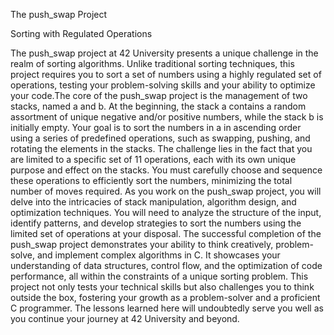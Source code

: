 
The push_swap Project

Sorting with Regulated Operations

The push_swap project at 42 University presents a unique challenge in the realm of sorting algorithms.
Unlike traditional sorting techniques, this project requires you to sort a set of numbers using a highly regulated set of operations,
testing your problem-solving skills and your ability to optimize your code.The core of the push_swap project is the management of two stacks, named a and b.
At the beginning, the stack a contains a random assortment of unique negative and/or positive numbers, while the stack b is initially empty.
Your goal is to sort the numbers in a in ascending order using a series of predefined operations, such as swapping, pushing, and rotating the elements in the stacks.
The challenge lies in the fact that you are limited to a specific set of 11 operations, each with its own unique purpose and effect on the stacks.
You must carefully choose and sequence these operations to efficiently sort the numbers, minimizing the total number of moves required.
As you work on the push_swap project, you will delve into the intricacies of stack manipulation, algorithm design, and optimization techniques.
You will need to analyze the structure of the input, identify patterns, and develop strategies to sort the numbers using the limited set of operations at your disposal.
The successful completion of the push_swap project demonstrates your ability to think creatively, problem-solve, and implement complex algorithms in C.
It showcases your understanding of data structures, control flow, and the optimization of code performance, all within the constraints of a unique sorting problem.
This project not only tests your technical skills but also challenges you to think outside the box, fostering your growth as a problem-solver and a proficient C programmer.
The lessons learned here will undoubtedly serve you well as you continue your journey at 42 University and beyond.
